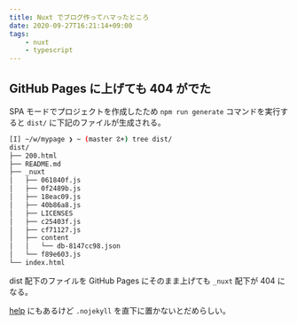 ```yaml
---
title: Nuxt でブログ作ってハマったところ
date: 2020-09-27T16:21:14+09:00
tags:
    - nuxt
    - typescript
---
```


## GitHub Pages に上げても 404 がでた
SPA モードでプロジェクトを作成したため `npm run generate` コマンドを実行すると `dist/` に下記のファイルが生成される。
```bash
[I] ~/w/mypage ❯ ~ (master ☡+) tree dist/
dist/
├── 200.html
├── README.md
├── _nuxt
│   ├── 061840f.js
│   ├── 0f2489b.js
│   ├── 18eac09.js
│   ├── 40b86a8.js
│   ├── LICENSES
│   ├── c25403f.js
│   ├── cf71127.js
│   ├── content
│   │   └── db-8147cc98.json
│   └── f89e603.js
└── index.html
```

dist 配下のファイルを GitHub Pages にそのまま上げても `_nuxt` 配下が 404 になる。

[help](https://docs.github.com/en/free-pro-team@latest/github/working-with-github-pages/about-github-pages-and-jekyll) にもあるけど `.nojekyll` を直下に置かないとだめらしい。
